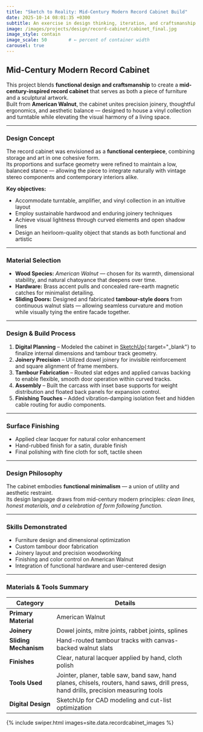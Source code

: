 ```yaml
---
title: "Sketch to Reality: Mid-Century Modern Record Cabinet Build"
date: 2025-10-14 08:01:35 +0300
subtitle: An exercise in design thinking, iteration, and craftsmanship.
image: /images/projects/design/record-cabinet/cabinet_final.jpg
image_style: contain
image_scale: 50        # ← percent of container width
carousel: true
---
```


## Mid-Century Modern Record Cabinet

This project blends **functional design and craftsmanship** to create a **mid-century-inspired record cabinet** that serves as both a piece of furniture and a sculptural artwork.  
Built from **American Walnut**, the cabinet unites precision joinery, thoughtful ergonomics, and aesthetic balance — designed to house a vinyl collection and turntable while elevating the visual harmony of a living space.

---

### Design Concept

The record cabinet was envisioned as a **functional centerpiece**, combining storage and art in one cohesive form.  
Its proportions and surface geometry were refined to maintain a low, balanced stance — allowing the piece to integrate naturally with vintage stereo components and contemporary interiors alike.

**Key objectives:**
- Accommodate turntable, amplifier, and vinyl collection in an intuitive layout  
- Employ sustainable hardwood and enduring joinery techniques  
- Achieve visual lightness through curved elements and open shadow lines  
- Design an heirloom-quality object that stands as both functional and artistic  

---

### Material Selection

- **Wood Species:** *American Walnut* — chosen for its warmth, dimensional stability, and natural chatoyance that deepens over time.  
- **Hardware:** Brass accent pulls and concealed rare-earth magnetic catches for minimalist detailing.  
- **Sliding Doors:** Designed and fabricated **tambour-style doors** from continuous walnut slats — allowing seamless curvature and motion while visually tying the entire facade together.  

---

### Design & Build Process

1. **Digital Planning** – Modeled the cabinet in [SketchUp](https://www.sketchup.com/){:target="_blank"} to finalize internal dimensions and tambour track geometry.  
2. **Joinery Precision** – Utilized dowel joinery for invisible reinforcement and square alignment of frame members.  
3. **Tambour Fabrication** – Routed slat edges and applied canvas backing to enable flexible, smooth door operation within curved tracks.  
4. **Assembly** – Built the carcass with inset base supports for weight distribution and floated back panels for expansion control.  
5. **Finishing Touches** – Added vibration-damping isolation feet and hidden cable routing for audio components.  

---

### Surface Finishing

- Applied clear lacquer for natural color enhancement  
- Hand-rubbed finish for a satin, durable finish  
- Final polishing with fine cloth for soft, tactile sheen  

---

### Design Philosophy

The cabinet embodies **functional minimalism** — a union of utility and aesthetic restraint.  
Its design language draws from mid-century modern principles: *clean lines, honest materials, and a celebration of form following function.*

---

### Skills Demonstrated

- Furniture design and dimensional optimization  
- Custom tambour door fabrication  
- Joinery layout and precision woodworking  
- Finishing and color control on American Walnut  
- Integration of functional hardware and user-centered design  

---

### Materials & Tools Summary

| Category | Details |
|-----------|----------|
| **Primary Material** | American Walnut |
| **Joinery** | Dowel joints, mitre joints, rabbet joints, splines|
| **Sliding Mechanism** | Hand-routed tambour tracks with canvas-backed walnut slats |
| **Finishes** | Clear, natural lacquer applied by hand, cloth polish |
| **Tools Used** | Jointer, planer, table saw, band saw, hand planes, chisels, routers, hand saws, drill press, hand drills, precision measuring tools |
| **Digital Design** | SketchUp for CAD modeling and cut-list optimization |

{% include swiper.html images=site.data.recordcabinet_images %}